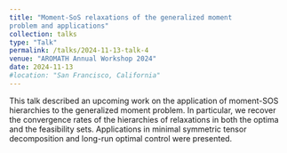 ```yaml
---
title: "Moment-SoS relaxations of the generalized moment
problem and applications"
collection: talks
type: "Talk"
permalink: /talks/2024-11-13-talk-4
venue: "AROMATH Annual Workshop 2024"
date: 2024-11-13
#location: "San Francisco, California"
---
```


This talk described an upcoming work on the application of moment-SOS hierarchies to the generalized moment problem. In particular, we recover the convergence rates of the hierarchies of relaxations in both the optima and the feasibility sets. Applications in minimal symmetric tensor decomposition and long-run optimal control were presented.